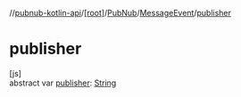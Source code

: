 //[pubnub-kotlin-api](../../../../index.md)/[[root]](../../index.md)/[PubNub](../index.md)/[MessageEvent](index.md)/[publisher](publisher.md)

# publisher

[js]\
abstract var [publisher](publisher.md): [String](https://kotlinlang.org/api/latest/jvm/stdlib/kotlin/-string/index.html)
